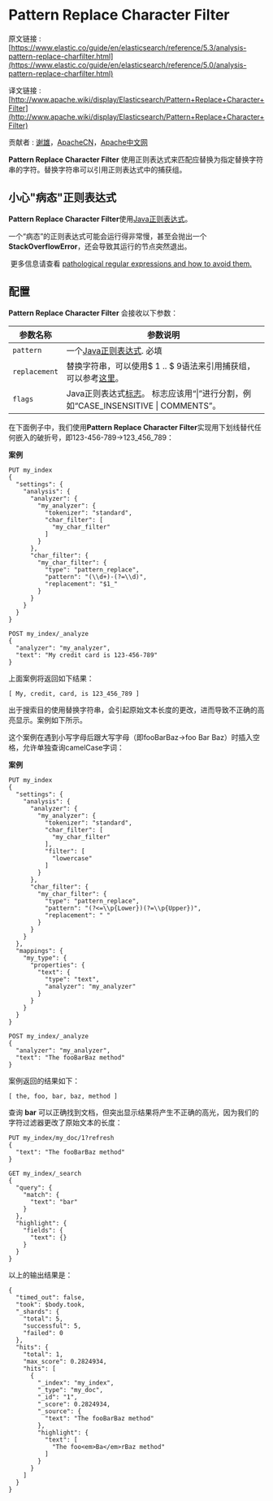 # Pattern Replace Character Filter

原文链接 : [https://www.elastic.co/guide/en/elasticsearch/reference/5.3/analysis-pattern-replace-charfilter.html](https://www.elastic.co/guide/en/elasticsearch/reference/5.0/analysis-pattern-replace-charfilter.html)

译文链接 :[http://www.apache.wiki/display/Elasticsearch/Pattern+Replace+Character+Filter](http://www.apache.wiki/display/Elasticsearch/Pattern+Replace+Character+Filter)

贡献者 : [谢雄](/display/~xiexiong)，[ApacheCN](/display/~apachecn)，[Apache中文网](/display/~apachechina)

**Pattern Replace Character Filter** 使用正则表达式来匹配应替换为指定替换字符串的字符。替换字符串可以引用正则表达式中的捕获组。

## 小心"病态"正则表达式

**Pattern Replace Character Filter**使用[Java正则表达式](http://docs.oracle.com/javase/8/docs/api/java/util/regex/Pattern.html)。

一个“病态”的正则表达式可能会运行得非常慢，甚至会抛出一个**StackOverflowError**，还会导致其运行的节点突然退出。

 更多信息请查看 [pathological regular expressions and how to avoid them](http://www.regular-expressions.info/catastrophic.html)[.](http://docs.oracle.com/javase/8/docs/api/java/util/regex/Pattern.html)

## 配置

**Pattern Replace Character Filter** 会接收以下参数：

| 参数名称 | 参数说明 |
| --- | --- |
| `pattern` | 一个[Java正则表达式](http://docs.oracle.com/javase/8/docs/api/java/util/regex/Pattern.html). 必填 |
| `replacement` | 替换字符串，可以使用$ 1 .. $ 9语法来引用捕获组，可以参考[这里](http://docs.oracle.com/javase/8/docs/api/java/util/regex/Matcher.html#appendReplacement-java.lang.StringBuffer-java.lang.String-)。 |
| `flags` | Java正则表达式[标志](http://docs.oracle.com/javase/8/docs/api/java/util/regex/Pattern.html#field.summary)。 标志应该用“&#124;”进行分割，例如“CASE_INSENSITIVE &#124; COMMENTS”。 |

在下面例子中，我们使用**Pattern Replace Character Filter**实现用下划线替代任何嵌入的破折号，即123-456-789→123_456_789：

**案例**

```
PUT my_index
{
  "settings": {
    "analysis": {
      "analyzer": {
        "my_analyzer": {
          "tokenizer": "standard",
          "char_filter": [
            "my_char_filter"
          ]
        }
      },
      "char_filter": {
        "my_char_filter": {
          "type": "pattern_replace",
          "pattern": "(\\d+)-(?=\\d)",
          "replacement": "$1_"
        }
      }
    }
  }
}

POST my_index/_analyze
{
  "analyzer": "my_analyzer",
  "text": "My credit card is 123-456-789"
}
```

上面案例将返回如下结果：

```
[ My, credit, card, is 123_456_789 ]
```

出于搜索目的使用替换字符串，会引起原始文本长度的更改，进而导致不正确的高亮显示。案例如下所示。

这个案例在遇到小写字母后跟大写字母（即fooBarBaz→foo Bar Baz）时插入空格，允许单独查询camelCase字词：

**案例**

```
PUT my_index
{
  "settings": {
    "analysis": {
      "analyzer": {
        "my_analyzer": {
          "tokenizer": "standard",
          "char_filter": [
            "my_char_filter"
          ],
          "filter": [
            "lowercase"
          ]
        }
      },
      "char_filter": {
        "my_char_filter": {
          "type": "pattern_replace",
          "pattern": "(?<=\\p{Lower})(?=\\p{Upper})",
          "replacement": " "
        }
      }
    }
  },
  "mappings": {
    "my_type": {
      "properties": {
        "text": {
          "type": "text",
          "analyzer": "my_analyzer"
        }
      }
    }
  }
}

POST my_index/_analyze
{
  "analyzer": "my_analyzer",
  "text": "The fooBarBaz method"
}
```

案例返回的结果如下：

```
[ the, foo, bar, baz, method ]
```

查询 **bar** 可以正确找到文档，但突出显示结果将产生不正确的高光，因为我们的字符过滤器更改了原始文本的长度：

```
PUT my_index/my_doc/1?refresh
{
  "text": "The fooBarBaz method"
}

GET my_index/_search
{
  "query": {
    "match": {
      "text": "bar"
    }
  },
  "highlight": {
    "fields": {
      "text": {}
    }
  }
}
```

以上的输出结果是：

```
{
  "timed_out": false,
  "took": $body.took,
  "_shards": {
    "total": 5,
    "successful": 5,
    "failed": 0
  },
  "hits": {
    "total": 1,
    "max_score": 0.2824934,
    "hits": [
      {
        "_index": "my_index",
        "_type": "my_doc",
        "_id": "1",
        "_score": 0.2824934,
        "_source": {
          "text": "The fooBarBaz method"
        },
        "highlight": {
          "text": [
            "The foo<em>Ba</em>rBaz method" 
          ]
        }
      }
    ]
  }
}
```